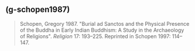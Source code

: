 ## (g-schopen1987)
> Schopen, Gregory 1987. "Burial ad Sanctos and the Physical Presence of the Buddha in Early Indian Buddhism: A Study in the Archaeology of Religions". *Religion* 17: 193–225. Reprinted in Schopen 1997: 114–147.